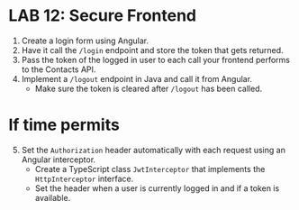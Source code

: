 # LAB 12: Secure Frontend

1. Create a login form using Angular.
2. Have it call the `/login` endpoint and store the token that gets returned.
3. Pass the token of the logged in user to each call your frontend performs to the Contacts API.
4. Implement a `/logout` endpoint in Java and call it from Angular.
   * Make sure the token is cleared after `/logout` has been called.

# If time permits

5. Set the `Authorization` header automatically with each request using an Angular interceptor.
    * Create a TypeScript class `JwtInterceptor` that implements the `HttpInterceptor` interface.
    * Set the header when a user is currently logged in and if a token is available.
